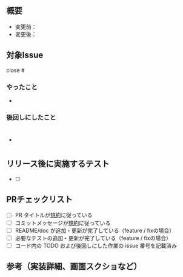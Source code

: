 ## 概要

- 変更前：
- 変更後：

## 対象Issue

close #

### やったこと

- 

### 後回しにしたこと

- #

## リリース後に実施するテスト

- [ ] 

## PRチェックリスト

- [ ] PR タイトルが[規約](https://www.notion.so/smesh/fb831fedd74244138ffb10a4a546ab82?pvs=4#e3154e848a8446c999d9bc4491f11292)に従っている
- [ ] コミットメッセージが[規約](https://www.notion.so/smesh/fb831fedd74244138ffb10a4a546ab82?pvs=4#ff01351c12ff4ba6880b615e6330a0e9)に従っている
- [ ] README/doc が追加・更新が完了している（feature / fixの場合）
- [ ] 必要なテストの追加・更新が完了している（feature / fixの場合）
- [ ] コード内の TODO および後回しにした作業の issue 番号を記載済み

## 参考（実装詳細、画面スクショなど）
